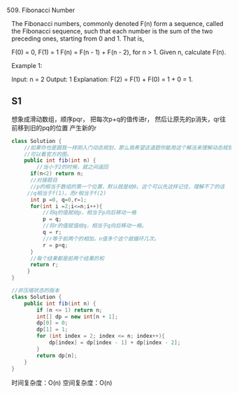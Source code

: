 509. Fibonacci Number

The Fibonacci numbers, commonly denoted F(n) form a sequence, called the Fibonacci sequence, such that each number is the sum of the two preceding ones, starting from 0 and 1. That is,

F(0) = 0, F(1) = 1
F(n) = F(n - 1) + F(n - 2), for n > 1.
Given n, calculate F(n).

 

Example 1:

Input: n = 2
Output: 1
Explanation: F(2) = F(1) + F(0) = 1 + 0 = 1.

## S1
想象成滑动数组，顺序pqr， 把每次p+q的值传进r， 然后让原先的p消失，qr往前移到旧的pq的位置  产生新的r
```java
class Solution {
    //如果你也是跟我一样刚入门动态规划，那么我希望这道题你能用这个解法来理解动态规划
    //可以看官方的图。
    public int fib(int n) {
        //当小于2的时候，就之间返回
      if(n<2) return n;
      //对接题目
      //p的相当于数组的第一个位置，默认就是给0。这个可以先这样记住，理解不了的话
     //q相当于f(1)。而r相当于f(2)
      int p =0, q=0,r=1;
      for(int i =2;i<=n;i++){
          //将q的值赋给p，相当于p向后移动一格
          p = q;
          //将r的值赋值给q，相当于q向后移动一格。
          q = r;
          //r等于前两个的相加。n值多个这个就循环几次。
          r = p+q;
      }
      //每个结果都是前两个结果的和
      return r;
     }
}
```


```java
//非压缩状态的版本
class Solution {
    public int fib(int n) {
        if (n <= 1) return n;             
        int[] dp = new int[n + 1];
        dp[0] = 0;
        dp[1] = 1;
        for (int index = 2; index <= n; index++){
            dp[index] = dp[index - 1] + dp[index - 2];
        }
        return dp[n];
    }
}
```

时间复杂度：O(n)
空间复杂度：O(n)